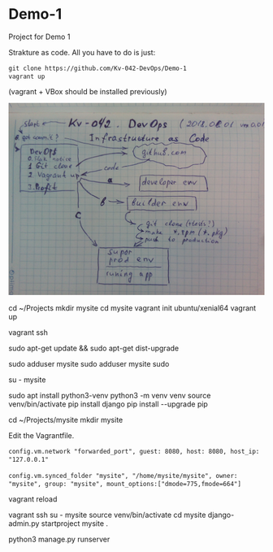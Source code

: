# Demo-1
Project for Demo 1

Strakture as code.
All you have to do is just:

    git clone https://github.com/Kv-042-DevOps/Demo-1
    vagrant up

(vagrant + VBox should be installed previously)

![Shema](https://raw.githubusercontent.com/Kv-042-DevOps/Demo-1/master/sheme.jpg)

cd ~/Projects
mkdir mysite
cd mysite
vagrant init ubuntu/xenial64
vagrant up

vagrant ssh


sudo apt-get update && sudo apt-get dist-upgrade


sudo adduser mysite
sudo adduser mysite sudo

su - mysite


sudo apt install python3-venv
python3 -m venv venv
source venv/bin/activate
pip install django
pip install --upgrade pip



cd ~/Projects/mysite
mkdir mysite

Edit the Vagrantfile.


    config.vm.network "forwarded_port", guest: 8080, host: 8080, host_ip: "127.0.0.1"
    
    config.vm.synced_folder "mysite", "/home/mysite/mysite", owner: "mysite", group: "mysite", mount_options:["dmode=775,fmode=664"]
    
    
vagrant reload

vagrant ssh
su - mysite
source venv/bin/activate
cd mysite
django-admin.py startproject mysite .


python3 manage.py runserver